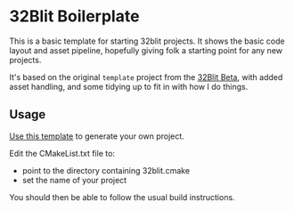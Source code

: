 # 32Blit Boilerplate

This is a basic template for starting 32blit projects. It shows the basic
code layout and asset pipeline, hopefully giving folk a starting point for
any new projects.

It's based on the original `template` project from the 
[32Blit Beta](https://github.com/pimoroni/32blit-beta), with added asset
handling, and some tidying up to fit in with how I do things.

## Usage

[Use this template](https://github.com/ahnlak-blit32/32blit-boilerplate/generate) to
generate your own project.

Edit the CMakeList.txt file to:

* point to the directory containing 32blit.cmake
* set the name of your project

You should then be able to follow the usual build instructions.


